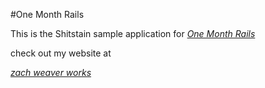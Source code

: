#One Month Rails

This is the Shitstain sample application for
[*One Month Rails*](http:/onemonthrails.com)

check out my website at

[*zach weaver works*](http:/zach-weaver.com)